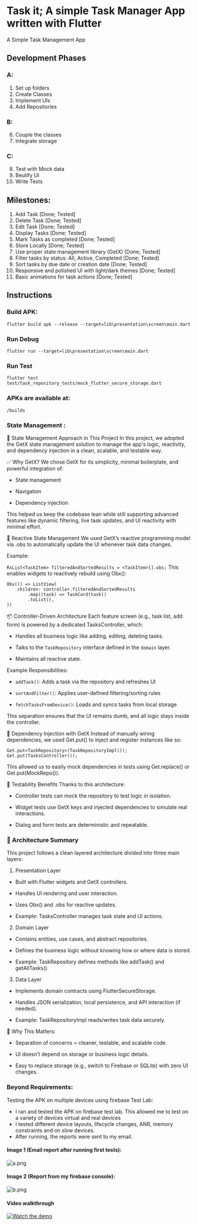 # Task it; A simple Task Manager App written with Flutter

A Simple Task Management App

## Development Phases
### A:
1. Set up folders
2. Create Classes
3. Implement UIs
4. Add Repositories

### B:
6. Couple the classes
7. Integrate storage

### C:
8. Test with Mock data
9. Beutify UI
10. Write Tests

## Milestones:
1. Add Task [Done; Tested]
2. Delete Task [Done; Tested]
3. Edit Task [Done; Tested]
4. Display Tasks [Done; Tested]
5. Mark Tasks as completed [Done; Tested]
6. Store Locally [Done; Tested]
7. Use proper state management library (GetX) [Done; Tested]
8. Filter tasks by status: All, Active, Completed [Done; Tested]
9. Sort tasks by due date or creation date [Done; Tested] 
10. Responsive and polished UI with light/dark themes [Done; Tested]
11. Basic animations for task actions [Done; Tested]

## Instructions

### Build APK:
```
flutter build apk --release --target=lib\presentation\screen\main.dart
```

### Run Debug
```
flutter run --target=lib\presentation\screen\main.dart
```

### Run Test
```
flutter test test/task_repository_tests/mock_flutter_secure_storage.dart
```

### APKs are available at:
`/builds`

### State Management :
🧠 State Management Approach in This Project
In this project, we adopted the GetX state management solution to manage the app's logic, reactivity, and dependency injection in a clean, scalable, and testable way.

✅ Why GetX?
We chose GetX for its simplicity, minimal boilerplate, and powerful integration of:

* State management

* Navigation

* Dependency injection

This helped us keep the codebase lean while still supporting advanced features like dynamic filtering, live task updates, and UI reactivity with minimal effort.

🔁 Reactive State Management
We used GetX’s reactive programming model via .obs to automatically update the UI whenever task data changes.

Example:

```RxList<TaskItem> filteredAndSortedResults = <TaskItem>[].obs;```
This enables widgets to reactively rebuild using Obx():

```
Obx(() => ListView(
    children: controller.filteredAndSortedResults
        .map((task) => TaskCard(task))
        .toList(),
))
```

📦 Controller-Driven Architecture
Each feature screen (e.g., task list, add form) is powered by a dedicated TasksController, which:

* Handles all business logic like adding, editing, deleting tasks.

* Talks to the `TaskRepository` interface defined in the `domain` layer.

* Maintains all reactive state.

Example Responsibilities:
* `addTask()`: Adds a task via the repository and refreshes UI

* `sortAndFilter()`: Applies user-defined filtering/sorting rules

* `fetchTasksFromDevice()`: Loads and syncs tasks from local storage

This separation ensures that the UI remains dumb, and all logic stays inside the controller.

🧩 Dependency Injection with GetX
Instead of manually wiring dependencies, we used Get.put() to inject and register instances like so:

```
Get.put<TaskRepository>(TaskRepositoryImpl());
Get.put(TasksController());
```
This allowed us to easily mock dependencies in tests using Get.replace() or Get.put(MockRepo()).

🧪 Testability Benefits
Thanks to this architecture:

* Controller tests can mock the repository to test logic in isolation.

* Widget tests use GetX keys and injected dependencies to simulate real interactions.

* Dialog and form tests are deterministic and repeatable.

### 🧱 Architecture Summary
This project follows a clean layered architecture divided into three main layers:

1. Presentation Layer
* Built with Flutter widgets and GetX controllers.

* Handles UI rendering and user interaction.

* Uses Obx() and .obs for reactive updates.

* Example: TasksController manages task state and UI actions.

2. Domain Layer
* Contains entities, use cases, and abstract repositories.

* Defines the business logic without knowing how or where data is stored.

* Example: TaskRepository defines methods like addTask() and getAllTasks().

3. Data Layer
* Implements domain contracts using FlutterSecureStorage.

* Handles JSON serialization, local persistence, and API interaction (if needed).

* Example: TaskRepositoryImpl reads/writes task data securely.

🧠 Why This Matters:
* Separation of concerns = cleaner, testable, and scalable code.

* UI doesn’t depend on storage or business logic details.

* Easy to replace storage (e.g., switch to Firebase or SQLite) with zero UI changes.

### Beyond Requirements: 
Testing the APK on multiple devices using firebase Test Lab:
* I ran and tested the APK on firebase test lab. This allowed me to test on a variety of devices virtual and real devices
* I tested different device layouts, lifecycle changes, ANR, memory constraints and on slow devices.
* After running, the reports were sent to my email.

#### Image 1 (Email report after running first tests):
![a.png](imgs%2Fa.png)

#### Image 2 (Report from my firebase console):
![b.png](imgs%2Fb.png)
#### Video walkthrough
[![Watch the demo](https://img.youtube.com/vi/Au0n1mrPsAk/0.jpg)](https://youtube.com/shorts/Au0n1mrPsAk)


